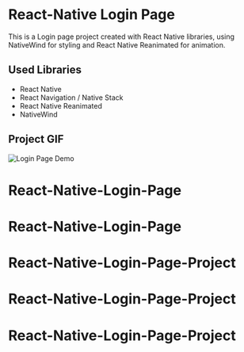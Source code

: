 # React-Native Login Page

This is a Login page project created with React Native libraries, using NativeWind for styling and React Native Reanimated for animation.

## Used Libraries

- React Native
- React Navigation / Native Stack
- React Native Reanimated
- NativeWind

## Project GIF

![Login Page Demo](./assets/images/Login.gif)
# React-Native-Login-Page
# React-Native-Login-Page
# React-Native-Login-Page-Project
# React-Native-Login-Page-Project
# React-Native-Login-Page-Project
